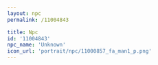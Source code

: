 ```yaml
---
layout: npc
permalink: /11004843

title: Npc
id: '11004843'
npc_name: 'Unknown'
icon_url: 'portrait/npc/11000857_fa_man1_p.png'
---
```

